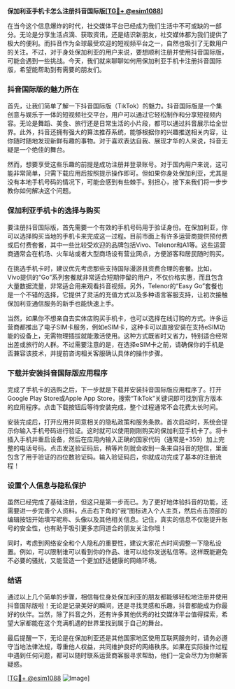 **保加利亚手机卡怎么注册抖音国际版[[TG💪+ @esim1088](https://t.me/s/esim1088)]**

在当今这个信息爆炸的时代，社交媒体平台已经成为我们生活中不可或缺的一部分。无论是分享生活点滴、获取资讯，还是结识新朋友，社交媒体都为我们提供了极大的便利。而抖音作为全球最受欢迎的短视频平台之一，自然也吸引了无数用户的关注。不过，对于身处保加利亚的用户来说，要想顺利注册并使用抖音国际版，可能会遇到一些挑战。今天，我们就来聊聊如何用保加利亚手机卡注册抖音国际版，希望能帮助到有需要的朋友们。

### 抖音国际版的魅力所在

首先，让我们简单了解一下抖音国际版（TikTok）的魅力。抖音国际版是一个集创意与娱乐于一体的短视频社交平台，用户可以通过它轻松制作和分享短视频内容。无论是舞蹈、美食、旅行还是日常生活的小片段，都可以通过抖音展示给全世界。此外，抖音还拥有强大的算法推荐系统，能够根据你的兴趣推送相关内容，让你随时随地发现新鲜有趣的事物。对于喜欢表达自我、展现才华的人来说，抖音无疑是一个绝佳的舞台。

然而，想要享受这些乐趣的前提是成功注册并登录账号。对于国内用户来说，这可能非常简单，只需下载应用后按照提示操作即可。但如果你身处保加利亚，尤其是没有本地手机号码的情况下，可能会感到有些棘手。别担心，接下来我们将一步步教你如何解决这个问题。

### 保加利亚手机卡的选择与购买

要注册抖音国际版，首先需要一个有效的手机号码用于验证身份。在保加利亚，你可以选择购买当地的手机卡来完成这一过程。目前市面上有许多运营商提供预付费或后付费套餐，其中一些比较受欢迎的品牌包括Vivo、Telenor和A1等。这些运营商通常会在机场、火车站或者大型商场设有营业网点，方便游客和居民随时购买。

在挑选手机卡时，建议优先考虑那些支持国际漫游且资费合理的套餐。比如，Vivo提供的“Go”系列套餐就非常适合短期停留的用户，不仅价格实惠，而且包含大量数据流量，非常适合用来观看抖音视频。另外，Telenor的“Easy Go”套餐也是一个不错的选择，它提供了灵活的充值方式以及多种语言客服支持，让初次接触保加利亚通信服务的新手也能快速上手。

当然，如果你不想亲自去实体店购买手机卡，也可以选择在线订购的方式。许多运营商都推出了电子SIM卡服务，例如eSIM卡，这种卡可以直接安装在支持eSIM功能的设备上，无需物理插拔就能激活使用。这种方式既省时又省力，特别适合经常出差或旅行的人群。不过需要注意的是，在选择eSIM卡之前，请确保你的手机是否兼容该技术，并提前咨询相关客服确认具体的操作步骤。

### 下载并安装抖音国际版应用程序

完成了手机卡的选购之后，下一步就是下载并安装抖音国际版应用程序了。打开Google Play Store或Apple App Store，搜索“TikTok”关键词即可找到官方版本的应用程序。点击下载按钮后等待安装完成，整个过程通常不会花费太长时间。

安装完成后，打开应用并同意相关的隐私政策和服务条款。首次启动时，系统会提示你输入手机号码进行验证。这时就可以使用刚刚购买的保加利亚手机卡了。将卡插入手机并重启设备，然后在应用内输入正确的国家代码（通常是+359）加上完整的电话号码。点击发送验证码后，稍等片刻就会收到一条来自抖音的短信，里面包含了用于验证的四位数验证码。输入验证码后，你就成功完成了基本的注册流程！

### 设置个人信息与隐私保护

虽然已经完成了基础注册，但这只是第一步而已。为了更好地体验抖音的功能，还需要进一步完善个人资料。点击右下角的“我”图标进入个人主页，然后点击顶部的编辑按钮开始填写昵称、头像以及其他相关信息。记住，真实的信息不仅能提升账号的安全性，也有助于吸引更多志同道合的朋友关注你哦！

同时，考虑到网络安全和个人隐私的重要性，建议大家花点时间调整一下隐私设置。例如，可以限制谁可以看到你的作品、谁可以给你发送私信等。这样既能避免不必要的骚扰，又能营造一个更加舒适健康的网络环境。

### 结语

通过以上几个简单的步骤，相信每位身处保加利亚的朋友都能够轻松地注册并使用抖音国际版啦！无论是记录美好的瞬间，还是寻找灵感和乐趣，抖音都能成为你最好的伙伴。当然，除了抖音之外，还有许多其他优秀的社交媒体平台值得探索，希望大家都能在这个充满机遇的世界里找到属于自己的舞台。

最后提醒一下，无论是在保加利亚还是其他国家地区使用互联网服务时，请务必遵守当地法律法规，尊重他人权益，共同维护良好的网络秩序。如果在实际操作过程中遇到任何问题，都可以随时联系运营商客服寻求帮助，他们一定会尽力为你解答疑惑。

[[TG💪+ @esim1088](https://t.me/s/esim1088) ![Image](https://i.postimg.cc/4NQfJmqS/Snipaste-2025-05-13-00-14-12.png)]